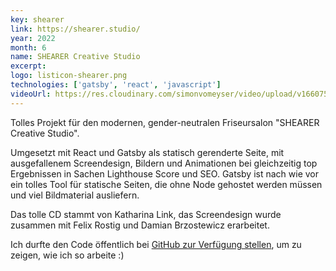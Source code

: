 ```yaml
---
key: shearer
link: https://shearer.studio/
year: 2022
month: 6
name: SHEARER Creative Studio
excerpt:
logo: listicon-shearer.png
technologies: ['gatsby', 'react', 'javascript']
videoUrl: https://res.cloudinary.com/simonvomeyser/video/upload/v1660753834/videos-simonvomeyser.de/shearer.mp4
---
```


Tolles Projekt für den modernen, gender-neutralen Friseursalon "SHEARER Creative Studio".

Umgesetzt mit React und Gatsby als statisch gerenderte Seite, mit ausgefallenem Screendesign, Bildern und Animationen bei gleichzeitig top Ergebnissen in Sachen Lighthouse Score und SEO. Gatsby ist nach wie vor ein tolles Tool für statische Seiten, die ohne Node gehostet werden müssen und viel Bildmaterial ausliefern.

Das tolle CD stammt von Katharina Link, das Screendesign wurde zusammen mit Felix Rostig und Damian Brzostewicz erarbeitet.

Ich durfte den Code öffentlich bei [GitHub zur Verfügung stellen](https://github.com/simonvomeyser/shearer-creative-studio), um zu zeigen, wie ich so arbeite :)